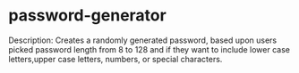 # password-generator
Description: Creates a randomly generated password, based upon users picked password length from 8 to 128 and if they want to include lower case letters,upper case letters, numbers, or special characters. 
